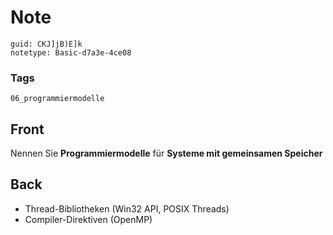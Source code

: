 # Note
```
guid: CKJ]jB)E]k
notetype: Basic-d7a3e-4ce08
```

### Tags
```
06_programmiermodelle
```

## Front
Nennen Sie <b>Programmiermodelle</b> für <b>Systeme mit gemeinsamen
Speicher</b>

## Back
<ul>
  <li>
    <div>
      Thread-Bibliotheken (Win32 API, POSIX Threads)
    </div>
  <li>
    <div>
      Compiler-Direktiven (OpenMP)
    </div>
</ul>
